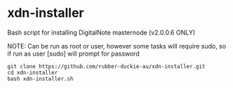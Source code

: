 # xdn-installer

Bash script for installing DigitalNote masternode (v2.0.0.6 ONLY)

NOTE: Can be run as root or user, however some tasks will require sudo, so if run as user [sudo] will prompt for password
```
git clone https://github.com/rubber-duckie-au/xdn-installer.git
cd xdn-installer
bash xdn-installer.sh
```
